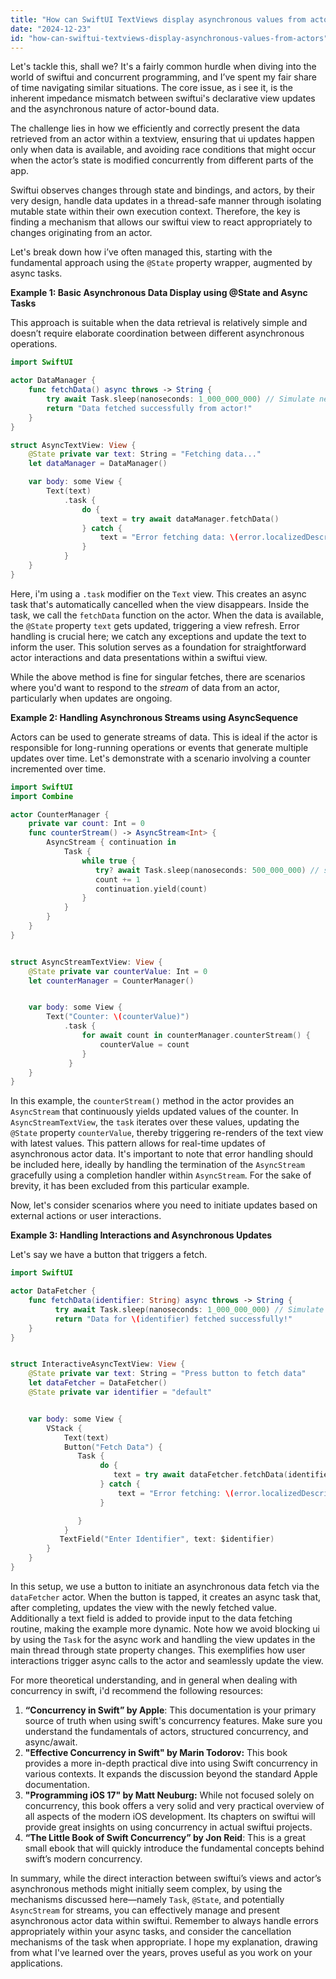 ```yaml
---
title: "How can SwiftUI TextViews display asynchronous values from actors?"
date: "2024-12-23"
id: "how-can-swiftui-textviews-display-asynchronous-values-from-actors"
---
```


Let's tackle this, shall we? It's a fairly common hurdle when diving into the world of swiftui and concurrent programming, and I’ve spent my fair share of time navigating similar situations. The core issue, as i see it, is the inherent impedance mismatch between swiftui's declarative view updates and the asynchronous nature of actor-bound data.

The challenge lies in how we efficiently and correctly present the data retrieved from an actor within a textview, ensuring that ui updates happen only when data is available, and avoiding race conditions that might occur when the actor’s state is modified concurrently from different parts of the app.

Swiftui observes changes through state and bindings, and actors, by their very design, handle data updates in a thread-safe manner through isolating mutable state within their own execution context. Therefore, the key is finding a mechanism that allows our swiftui view to react appropriately to changes originating from an actor.

Let's break down how i’ve often managed this, starting with the fundamental approach using the `@State` property wrapper, augmented by async tasks.

**Example 1: Basic Asynchronous Data Display using @State and Async Tasks**

This approach is suitable when the data retrieval is relatively simple and doesn’t require elaborate coordination between different asynchronous operations.

```swift
import SwiftUI

actor DataManager {
    func fetchData() async throws -> String {
        try await Task.sleep(nanoseconds: 1_000_000_000) // Simulate network delay
        return "Data fetched successfully from actor!"
    }
}

struct AsyncTextView: View {
    @State private var text: String = "Fetching data..."
    let dataManager = DataManager()

    var body: some View {
        Text(text)
            .task {
                do {
                    text = try await dataManager.fetchData()
                } catch {
                    text = "Error fetching data: \(error.localizedDescription)"
                }
            }
    }
}
```

Here, i'm using a `.task` modifier on the `Text` view. This creates an async task that's automatically cancelled when the view disappears. Inside the task, we call the `fetchData` function on the actor. When the data is available, the `@State` property `text` gets updated, triggering a view refresh. Error handling is crucial here; we catch any exceptions and update the text to inform the user. This solution serves as a foundation for straightforward actor interactions and data presentations within a swiftui view.

While the above method is fine for singular fetches, there are scenarios where you'd want to respond to the *stream* of data from an actor, particularly when updates are ongoing.

**Example 2: Handling Asynchronous Streams using AsyncSequence**

Actors can be used to generate streams of data. This is ideal if the actor is responsible for long-running operations or events that generate multiple updates over time. Let's demonstrate with a scenario involving a counter incremented over time.

```swift
import SwiftUI
import Combine

actor CounterManager {
    private var count: Int = 0
    func counterStream() -> AsyncStream<Int> {
        AsyncStream { continuation in
            Task {
                while true {
                   try? await Task.sleep(nanoseconds: 500_000_000) // simulate some work
                   count += 1
                   continuation.yield(count)
                }
            }
        }
    }
}


struct AsyncStreamTextView: View {
    @State private var counterValue: Int = 0
    let counterManager = CounterManager()


    var body: some View {
        Text("Counter: \(counterValue)")
            .task {
                for await count in counterManager.counterStream() {
                    counterValue = count
                }
             }
    }
}
```

In this example, the `counterStream()` method in the actor provides an `AsyncStream` that continuously yields updated values of the counter. In `AsyncStreamTextView`, the `task` iterates over these values, updating the `@State` property `counterValue`, thereby triggering re-renders of the text view with latest values. This pattern allows for real-time updates of asynchronous actor data. It's important to note that error handling should be included here, ideally by handling the termination of the `AsyncStream` gracefully using a completion handler within `AsyncStream`. For the sake of brevity, it has been excluded from this particular example.

Now, let's consider scenarios where you need to initiate updates based on external actions or user interactions.

**Example 3: Handling Interactions and Asynchronous Updates**

Let's say we have a button that triggers a fetch.

```swift
import SwiftUI

actor DataFetcher {
    func fetchData(identifier: String) async throws -> String {
          try await Task.sleep(nanoseconds: 1_000_000_000) // Simulate network delay
          return "Data for \(identifier) fetched successfully!"
    }
}


struct InteractiveAsyncTextView: View {
    @State private var text: String = "Press button to fetch data"
    let dataFetcher = DataFetcher()
    @State private var identifier = "default"


    var body: some View {
        VStack {
            Text(text)
            Button("Fetch Data") {
               Task {
                    do {
                       text = try await dataFetcher.fetchData(identifier: identifier)
                    } catch {
                        text = "Error fetching: \(error.localizedDescription)"
                    }

               }
            }
           TextField("Enter Identifier", text: $identifier)
        }
    }
}
```

In this setup, we use a button to initiate an asynchronous data fetch via the `dataFetcher` actor. When the button is tapped, it creates an async task that, after completing, updates the view with the newly fetched value. Additionally a text field is added to provide input to the data fetching routine, making the example more dynamic. Note how we avoid blocking ui by using the `Task` for the async work and handling the view updates in the main thread through state property changes. This exemplifies how user interactions trigger async calls to the actor and seamlessly update the view.

For more theoretical understanding, and in general when dealing with concurrency in swift, i'd recommend the following resources:

1.  **“Concurrency in Swift” by Apple**: This documentation is your primary source of truth when using swift's concurrency features. Make sure you understand the fundamentals of actors, structured concurrency, and async/await.
2. **"Effective Concurrency in Swift" by Marin Todorov:** This book provides a more in-depth practical dive into using Swift concurrency in various contexts. It expands the discussion beyond the standard Apple documentation.
3. **"Programming iOS 17" by Matt Neuburg:** While not focused solely on concurrency, this book offers a very solid and very practical overview of all aspects of the modern iOS development. Its chapters on swiftui will provide great insights on using concurrency in actual swiftui projects.
4. **“The Little Book of Swift Concurrency” by Jon Reid**: This is a great small ebook that will quickly introduce the fundamental concepts behind swift’s modern concurrency.

In summary, while the direct interaction between swiftui’s views and actor’s asynchronous methods might initially seem complex, by using the mechanisms discussed here—namely `Task`, `@State`, and potentially `AsyncStream` for streams, you can effectively manage and present asynchronous actor data within swiftui. Remember to always handle errors appropriately within your async tasks, and consider the cancellation mechanisms of the task when appropriate. I hope my explanation, drawing from what I've learned over the years, proves useful as you work on your applications.
